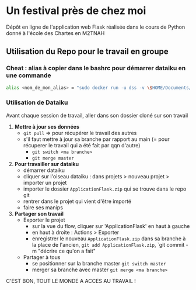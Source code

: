 # Un festival près de chez moi

Dépôt en ligne de l'application web Flask réalisée dans le cours de Python donné à l'école des Chartes en M2TNAH

## Utilisation du Repo pour le travail en groupe


### Cheat : alias à copier dans le bashrc pour démarrer dataiku en une commande

```bash
alias <nom_de_mon_alias> = "sudo docker run -u dss -v \$HOME/Documents/Volumes/dss:/home/dss -p 127.0.0.1:11000:11000 -it ghcr.io/ahpnils/ahp-dss:latest /home/dss/DSS_DATA_DIR/bin/dss run"
```

### Utilisation de Dataiku


Avant chaque session de travail, aller dans son dossier cloné sur son travail

1. **Mettre à jour ses données**
	- `git pull` => pour récupérer le travail des autres
	- s'il faut mettre à jour sa branche par rapport au main (= pour récuperer le travail qui a été fait par qqn d'autre)
		- `git switch <ma branche>`
		- `git merge master`
2. **Pour travailler sur dataiku**
	- démarrer dataiku
	- cliquer sur l'oiseau dataiku : dans projets > nouveau projet > importer un projet
	- importer le dossier `ApplicationFlask.zip` qui se trouve dans le repo git
	- rentrer dans le projet qui vient d'être importé
	- faire ses manips
3. **Partager son travail**
	- Exporter le projet
		- sur la vue du flow, cliquer sur 'ApplicationFlask' en haut à gauche
		- en haut à droite : Actions > Exporter 
		- enregistrer le nouveau `ApplicationFlask.zip` dans sa branche à la place de l'ancien, `git add ApplicationFlask.zip`, `git commit -m "décrire ce qu'on a fait"
	- Partager à tous
		- se positionner sur la branche master `git switch master`
		- merger sa branche avec master `git merge <ma branche>`

C'EST BON, TOUT LE MONDE A ACCES AU TRAVAIL !
